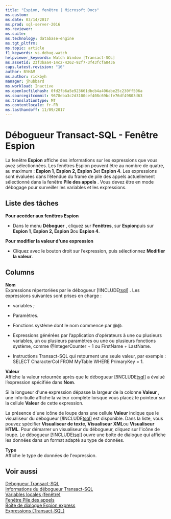 ```yaml
---
title: "Espion, fenêtre | Microsoft Docs"
ms.custom: 
ms.date: 03/14/2017
ms.prod: sql-server-2016
ms.reviewer: 
ms.suite: 
ms.technology: database-engine
ms.tgt_pltfrm: 
ms.topic: article
f1_keywords: vs.debug.watch
helpviewer_keywords: Watch Window [Transact-SQL]
ms.assetid: 23f3baa4-14c2-4262-92f7-3f43fcfa0436
caps.latest.revision: "16"
author: BYHAM
ms.author: rickbyh
manager: jhubbard
ms.workload: Inactive
ms.openlocfilehash: 0fd2fb6a5e923661dbcb4a406abe25c230ff506a
ms.sourcegitcommit: 9678eba3c2d3100cef408c69bcfe76df49803d63
ms.translationtype: MT
ms.contentlocale: fr-FR
ms.lasthandoff: 11/09/2017
---
```

# <a name="transact-sql-debugger---watch-window"></a>Débogueur Transact-SQL - Fenêtre Espion
  La fenêtre **Espion** affiche des informations sur les expressions que vous avez sélectionnées. Les fenêtres Espion peuvent être au nombre de quatre, au maximum : **Espion 1**, **Espion 2, Espion 3**et **Espion 4**. Les expressions sont évaluées dans l’étendue du frame de pile des appels actuellement sélectionné dans la fenêtre **Pile des appels** . Vous devez être en mode débogage pour surveiller les variables et les expressions.  
  
## <a name="task-list"></a>Liste des tâches  
 **Pour accéder aux fenêtres Espion**  
  
-   Dans le menu **Déboguer** , cliquez sur **Fenêtres**, sur **Espion**puis sur **Espion 1**, **Espion 2, Espion 3**ou **Espion 4**.  
  
 **Pour modifier la valeur d'une expression**  
  
-   Cliquez avec le bouton droit sur l’expression, puis sélectionnez **Modifier la valeur**.  
  
## <a name="columns"></a>Columns  
 **Nom**  
 Expressions répertoriées par le débogueur [!INCLUDE[tsql](../../includes/tsql-md.md)] . Les expressions suivantes sont prises en charge :  
  
-   variables ;  
  
-   Paramètres.  
  
-   Fonctions système dont le nom commence par @@.  
  
-   Expressions générées par l’application d’opérateurs à une ou plusieurs variables, un ou plusieurs paramètres ou une ou plusieurs fonctions système, comme @IntegerCounter + 1 ou FirstName + LastName.  
  
-   Instructions Transact-SQL qui retournent une seule valeur, par exemple : SELECT CharacterCol FROM MyTable WHERE PrimaryKey = 1.  
  
 **Valeur**  
 Affiche la valeur retournée après que le débogueur [!INCLUDE[tsql](../../includes/tsql-md.md)] a évalué l’expression spécifiée dans **Nom**.  
  
 Si la longueur d'une expression dépasse la largeur de la colonne **Valeur** , une info-bulle affiche la valeur complète lorsque vous placez le pointeur sur la cellule **Valeur** de cette expression.  
  
 La présence d'une icône de loupe dans une cellule **Valeur** indique que le visualiseur du débogueur [!INCLUDE[tsql](../../includes/tsql-md.md)] est disponible. Dans la liste, vous pouvez spécifier **Visualiseur de texte**, **Visualiseur XML**ou **Visualiseur HTML**. Pour démarrer un visualiseur du débogueur, cliquez sur l'icône de loupe. Le débogueur [!INCLUDE[tsql](../../includes/tsql-md.md)] ouvre une boîte de dialogue qui affiche les données dans un format adapté au type de données.  
  
 **Type**  
 Affiche le type de données de l'expression.  
  
## <a name="see-also"></a>Voir aussi  
 [Débogueur Transact-SQL](../../relational-databases/scripting/transact-sql-debugger.md)   
 [Informations du débogueur Transact-SQL](../../relational-databases/scripting/transact-sql-debugger-information.md)   
 [Variables locales (fenêtre)](../../relational-databases/scripting/transact-sql-debugger-locals-window.md)   
 [Fenêtre Pile des appels](../../relational-databases/scripting/transact-sql-debugger-call-stack-window.md)   
 [Boîte de dialogue Espion express](../../relational-databases/scripting/transact-sql-debugger-quickwatch-dialog-box.md)   
 [Expressions &#40;Transact-SQL&#41;](../../t-sql/language-elements/expressions-transact-sql.md)  
  
  

